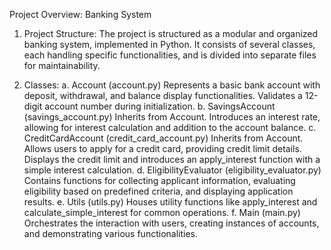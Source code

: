 Project Overview: Banking System

1. Project Structure:
The project is structured as a modular and organized banking system, implemented in Python. It consists of several classes, each handling specific functionalities, and is divided into separate files for maintainability.

2. Classes:
a. Account (account.py)
Represents a basic bank account with deposit, withdrawal, and balance display functionalities.
Validates a 12-digit account number during initialization.
b. SavingsAccount (savings_account.py)
Inherits from Account.
Introduces an interest rate, allowing for interest calculation and addition to the account balance.
c. CreditCardAccount (credit_card_account.py)
Inherits from Account.
Allows users to apply for a credit card, providing credit limit details.
Displays the credit limit and introduces an apply_interest function with a simple interest calculation.
d. EligibilityEvaluator (eligibility_evaluator.py)
Contains functions for collecting applicant information, evaluating eligibility based on predefined criteria, and displaying application results.
e. Utils (utils.py)
Houses utility functions like apply_interest and calculate_simple_interest for common operations.
f. Main (main.py)
Orchestrates the interaction with users, creating instances of accounts, and demonstrating various functionalities.

